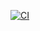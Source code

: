 [![CI](https://github.com/enezihe/comp3104/actions/workflows/ci.yml/badge.svg)](https://github.com/enezihe/comp3104/actions/workflows/ci.yml)
